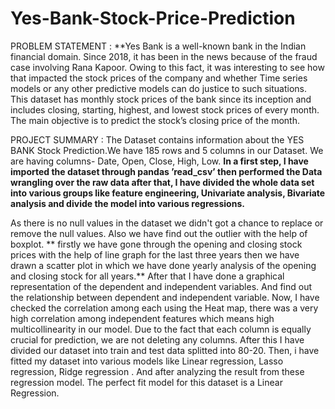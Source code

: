 # Yes-Bank-Stock-Price-Prediction

PROBLEM STATEMENT : **Yes Bank is a well-known bank in the Indian financial domain. Since 2018, it has been in the news because of the fraud case involving Rana Kapoor. Owing to this fact, it was interesting to see how that impacted the stock prices of the company and whether Time series models or any other predictive models can do justice to such situations. This dataset has monthly stock prices of the bank since its inception and includes closing, starting, highest, and lowest stock prices of every month. The main objective is to predict the stock’s closing price of the month.

PROJECT SUMMARY :
The Dataset contains information about the YES BANK Stock Prediction.We have 185 rows and 5 columns in our Dataset. We are having columns- Date, Open, Close, High, Low.
**In a first step, I have imported the dataset through pandas ’read_csv’ then performed the Data wrangling over the raw data
after that, I have divided the whole data set into various groups like feature engineering, Univariate analysis, Bivariate analysis and divide the model into various regressions.**

As there is no null values in the dataset we didn't got a chance to replace or remove the null values. Also we have find out the outlier with the help of boxplot.
** firstly we have gone through the opening and closing stock prices with the help of line graph for the last three years then we have drawn a scatter plot in which we have done yearly analysis of the opening and closing stock for all years.**
After that I have done a graphical representation of the dependent and independent variables. And find out the relationship between dependent and independent variable.
Now, I have checked the correlation among each using the Heat map, there was a very high correlation among independent features which means high multicollinearity in our model. Due to the fact that each column is equally crucial for prediction, we are not deleting any columns.
After this I have divided our dataset into train and test data splitted into 80-20. Then, i have fitted my dataset into various models like Linear regression, Lasso regression, Ridge regression . And after analyzing the result from these regression model. The perfect fit model for this dataset is a Linear Regression.

